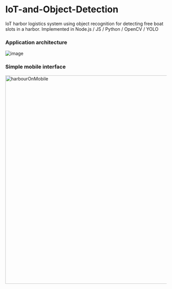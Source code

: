 # IoT-and-Object-Detection
IoT harbor logistics system using object recognition for detecting free boat slots in a harbor.  Implemented in Node.js / JS / Python / OpenCV / YOLO

### Application architecture
![image](https://user-images.githubusercontent.com/15377936/147265759-fdf59bf2-0f38-4f58-8b84-b1370a217369.png)

### Simple mobile interface
<img width="651" alt="harbourOnMobile" src="https://user-images.githubusercontent.com/15377936/147265852-a2419b85-6f01-4f66-aa19-1107b7b0caf1.png">
